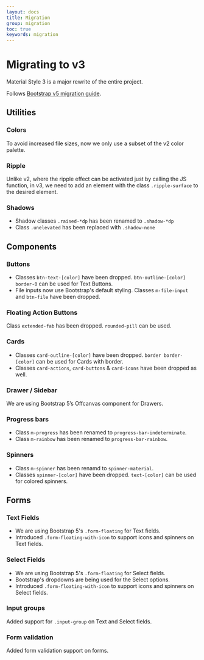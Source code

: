 ```yaml
---
layout: docs
title: Migration
group: migration
toc: true
keywords: migration
---
```


# Migrating to v3

<p class="fs-4 ms-0 mb-4 text-secondary migration-intro">
Material Style 3 is a major rewrite of the entire project.
</p>

Follows <a class="link-pink" href="https://getbootstrap.com/docs/5.2/migration/">Bootstrap v5 migration guide</a>.

## Utilities
### Colors
To avoid increased file sizes, now we only use a subset of the v2 color palette.

### Ripple
Unlike v2, where the ripple effect can be activated just by calling the JS function, 
in v3, we need to add an element with the class ```.ripple-surface``` to the desired element.

### Shadows
- Shadow classes ```.raised-*dp``` has been renamed to ```.shadow-*dp```
- Class ```.unelevated``` has been replaced with ```.shadow-none```

## Components
### Buttons
- Classes ```btn-text-[color]``` have been dropped. ```btn-outline-[color] border-0``` can be used for Text Buttons.
- File inputs now use Bootstrap's default styling. Classes ```m-file-input``` and ```btn-file``` have been dropped.

### Floating Action Buttons
Class ```extended-fab``` has been dropped. ```rounded-pill``` can be used.

### Cards
- Classes ```card-outline-[color]``` have been dropped. ```border border-[color]``` can be used for Cards with border.
- Classes ```card-actions```, ```card-buttons``` & ```card-icons``` have been dropped as well.

### Drawer / Sidebar
We are using Bootstrap 5’s Offcanvas component for Drawers.

### Progress bars
- Class ```m-progress``` has been renamed to ```progress-bar-indeterminate```.
- Class ```m-rainbow``` has been renamed to ```progress-bar-rainbow```.

### Spinners
- Class ```m-spinner``` has been renamd to ```spinner-material```.
- Classes ```spinner-[color]``` have been dropped. ```text-[color]``` can be used for colored spinners.

## Forms
### Text Fields
- We are using Bootstrap 5's ```.form-floating``` for Text fields.
- Introduced ```.form-floating-with-icon``` to support icons and spinners on Text fields.

### Select Fields
- We are using Bootstrap 5's ```.form-floating``` for Select fields.
- Bootstrap's dropdowns are being used for the Select options.
- Introduced ```.form-floating-with-icon``` to support icons and spinners on Select fields.

### Input groups
Added support for ```.input-group``` on Text and Select fields.

### Form validation
Added form validation support on forms.



